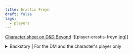 ```yaml
---
title: Erastis Freyn
draft: false
tags:
  - players
---
```

[Character sheet on D&D Beyond](https://www.dndbeyond.com/characters/126514726)
![[player-erastis-freyn.jpg]]
<details>
	<summary>Backstory | For the DM and the character's player only</summary>
	<p>Erastis is a distant relative of Lord Aric Velyra, the last head of House Velyra. He wasn’t yet born when the Sovereign Mercantile Council sentenced House Velyra and all of its retainers to exile and the Judgment of Thalasson. His father, Ulysses Freyn, and his mother, Amaranth Freyn, were forced aboard Golden Wave, and the small coastal sloop was driven out to sea, into the band of hurricanes to the south known as the Seas of Chaos.</p>
	<p>They both survived the passage, though many didn’t.</p>
	<p>When the exiles made landfall, Ulysses and Amaranth cut all ties to the reviled name of Velyra. Afterall, the majority of those who made it to Whakatāne were retainers of House Velyra, not direct family members, and most felt unjustly dragged into exile. What’s more, Ulysses was burdened with the guilt of his actions as a traitor who fed information to the Sovereign Mercantile Council. Hatred of House Velyra may be common now, but Ulysses’s actions back in Rosslyn to hasten the family’s fall did, in some way, lead to this exile. So, Erastis’ parents did their best to leave their previous life behind and adopted new identities for the new land.</p>
	<p>A year later, Amaranth gave birth to Erastis. However, his childhood was not a happy one. Even with the unusual abundance that greeted the settlers of Whakatāne, the early days of the colony were hard. Just two years later, Amaranth fell ill with a wasting disease that left her bed bound for months before she passed. So, Erastis was brought up by a grief-stricken father who kept him alive, sheltered and fed him, but was too grief-stricken to really raise a child.</p>
	<p>Instead, Erastis grew up wild, roaming the muddy roads and alleys of the rapidly growing settlement of Fairhaven with other similarly unattached children. Then, as a teenager, Erastis learned about his father’s role in the War of the Houses. For the first time, he felt the same shame, anger and a dozen other warring emotions that had left his father broken. His days on the streets took a troubling turn. He began stealing—from people, from businesses. His temper was on a hair trigger, and every day he found a fight or a fight found him. His father never noticed the bruises.</p>
	<p>One day, Erastis tried to pick the wrong pocket. It belonged to Paulic Sossei, an agent of the Haven Syndicate. He saw something in Erastis, something he could mold, and he gave Erastis the chance to repay his effrontery by working for the Syndicate. Erastis was good at it, and the work distracted him from his turmoil over his father. He began to quickly rise through the ranks.</p>
	<p>That’s the way it went until Erastis met Elena. He didn’t know she was his cousin at first. She was just a face that seemed oddly familiar, that he never could place. It was maddening. Eventually, he introduced himself, and they became fast friends. Later they discovered their mutual familial ties to House Velyra.</p>
	<p>Erastis became very protective of Elena. Elena herself and her work gave Erastis a purpose he’d been missing, and he threw himself fully into it. Over time, they concocted a scheme where Panacea employs Erastis, through the Syndicate, as a bodyguard for Elena. The arrangement works and still holds today, but Erastis’ rise in the Syndicate has fallen off sharply as he refuses all jobs that aren’t protecting Elena. Today, Elena staffs the Panacea clinic in Glendale, and Erastis is right there with her.</p>
</details>
